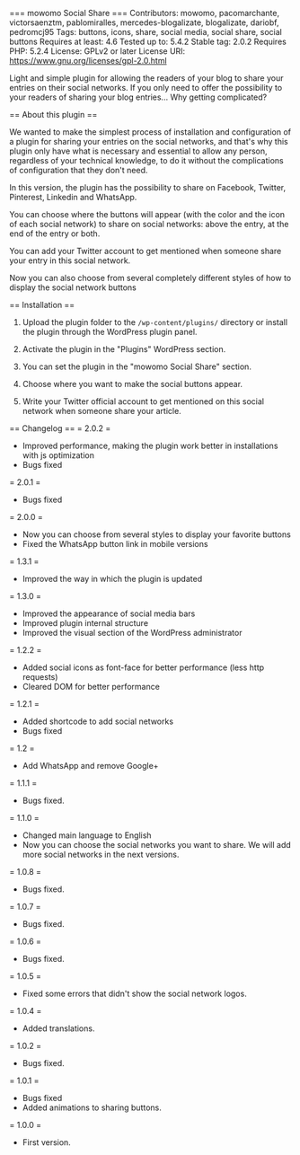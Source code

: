 === mowomo Social Share ===
Contributors: mowomo, pacomarchante, victorsaenztm, pablomiralles, mercedes-blogalizate, blogalizate, dariobf, pedromcj95
Tags: buttons, icons, share, social media, social share, social buttons
Requires at least: 4.6
Tested up to: 5.4.2
Stable tag: 2.0.2
Requires PHP: 5.2.4
License: GPLv2 or later
License URI: https://www.gnu.org/licenses/gpl-2.0.html

Light and simple plugin for allowing the readers of your blog to share your entries on their social networks. If you only need to offer the possibility to your readers of sharing your blog entries... Why getting complicated?

== About this plugin ==

We wanted to make the simplest process of installation and configuration of a plugin for sharing your entries on the social networks, and that's why this plugin only have what is necessary and essential to allow any person, regardless of your technical knowledge, to do it without the complications of configuration that they don't need.

In this version, the plugin has the possibility to share on Facebook, Twitter, Pinterest, Linkedin and WhatsApp.

You can choose where the buttons will appear (with the color and the icon of each social network) to share on social networks: above the entry, at the end of the entry or both.

You can add your Twitter account to get mentioned when someone share your entry in this social network.

Now you can also choose from several completely different styles of how to display the social network buttons

== Installation ==

1. Upload the plugin folder to the `/wp-content/plugins/` directory or install the plugin through the WordPress plugin panel.

2. Activate the plugin in the "Plugins" WordPress section.

3. You can set the plugin in the "mowomo Social Share" section.

4. Choose where you want to make the social buttons appear.

5. Write your Twitter official account to get mentioned on this social network when someone share your article.

== Changelog ==
= 2.0.2 =

-   Improved performance, making the plugin work better in installations with js optimization
-   Bugs fixed

= 2.0.1 =

-   Bugs fixed


= 2.0.0 =

-   Now you can choose from several styles to display your favorite buttons
-   Fixed the WhatsApp button link in mobile versions

= 1.3.1 =

-   Improved the way in which the plugin is updated

= 1.3.0 =

-   Improved the appearance of social media bars
-   Improved plugin internal structure
-   Improved the visual section of the WordPress administrator

= 1.2.2 =

-   Added social icons as font-face for better performance (less http requests)
-   Cleared DOM for better performance

= 1.2.1 =

-   Added shortcode to add social networks
-   Bugs fixed

= 1.2 =

-   Add WhatsApp and remove Google+

= 1.1.1 =

-   Bugs fixed.

= 1.1.0 =

-   Changed main language to English
-   Now you can choose the social networks you want to share. We will add more social networks in the next versions.

= 1.0.8 =

-   Bugs fixed.

= 1.0.7 =

-   Bugs fixed.

= 1.0.6 =

-   Bugs fixed.

= 1.0.5 =

-   Fixed some errors that didn't show the social network logos.

= 1.0.4 =

-   Added translations.

= 1.0.2 =

-   Bugs fixed.

= 1.0.1 =

-   Bugs fixed
-   Added animations to sharing buttons.

= 1.0.0 =

-   First version.
